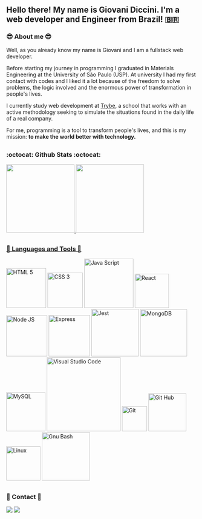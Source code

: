 <!-- links -->
[vsCode]: https://code.visualstudio.com/learn
[js]: https://developer.mozilla.org/pt-BR/docs/Web/JavaScript
[html5]: https://developer.mozilla.org/en-US/docs/Learn/HTML
[css3]: https://developer.mozilla.org/pt-BR/docs/Web/CSS
[nodeJs]: https://nodejs.org/en/docs/
[react]: https://reactjs.org/docs/getting-started.html
[gitHub]: https://docs.github.com/en
[git]: https://git-scm.com/doc
[gnuBash]: https://www.gnu.org/software/bash/manual/
[jest]: https://jestjs.io/docs/getting-started
[linux]: https://www.gnu.org/distros/free-distros.html
[MySQL]: https://dev.mysql.com/doc/
[MongoDB]: https://docs.mongodb.com/manual/introduction/
[Express]: https://expressjs.com/pt-br/
<!-- links -->

## Hello there! My name is Giovani Diccini. I'm a web developer and Engineer from Brazil! 🇧🇷
### 😎 About me 😎
Well, as you already know my name is Giovani and I am a fullstack web developer.

Before starting my journey in programming I graduated in Materials Engineering at the University of São Paulo (USP). At university I had my first contact with codes and I liked it a lot because of the freedom to solve problems, the logic involved and the enormous power of transformation in people's lives.

I currently study web development at [Trybe](https://www.betrybe.com/), a school that works with an active methodology seeking to simulate the situations found in the daily life of a real company.

For me, programming is a tool to transform people's lives, and this is my mission: **to make the world better with technology.**
##
### :octocat: Github Stats :octocat:
<div align="left">
  <a href="https://github.com/gdiccini">
  <img height="180em" src="https://github-readme-stats.vercel.app/api?username=gdiccini&show_icons=true&theme=dracula&include_all_commits=true&count_private=true"/>
  <img height="180em" src="https://github-readme-stats.vercel.app/api/top-langs/?username=gdiccini&layout=compact&langs_count=7&theme=dracula"/>
</div>

##
### 🔧 Languages and Tools 🔧
  
  [<img alt="HTML 5" width="105px" src="https://img.shields.io/badge/HTML%205-black?style=flat&logo=html5&logoColor=#E34F26" />][html5]
  [<img alt="CSS 3" width="93px" src="https://img.shields.io/badge/CSS%203-black?style=flat&logo=css3&logoColor=blue" />][css3]
  [<img alt="Java Script" width="130px" src="https://img.shields.io/badge/JavaScript-black?style=flat&logo=JavaScript&logoColor=#F7DF1E" />][js]
  [<img alt="React" width="90px" src="https://img.shields.io/badge/React-black?style=flat&logo=react&logoColor=#61DAFB" />][react]
  [<img alt="Node JS" width="108px" src="https://img.shields.io/badge/Node%20Js-black?style=flat&logo=node.js&logoColor=#339933" />][nodeJs]
  [<img alt="Express" width="109px" src="https://img.shields.io/badge/Express-black?style=flat&logo=Express&logoColor=#4EAA2" />][Express]
  [<img alt="Jest" width="125px" src="https://img.shields.io/badge/Jest%20Code-black?style=flat&logo=jest&logoColor=red" />][jest]
  [<img alt="MongoDB" width="124px" src="https://img.shields.io/badge/MongoDB-black?style=flat&logo=MongoDB&logoColor=#4EAA2" />][MongoDB]
  [<img alt="MySQL" width="103px" src="https://img.shields.io/badge/MySQL-black?style=flat&logo=MySQL&logoColor=#4EAA2" />][MySQL]
  [<img alt="Visual Studio Code" width="195px" src="https://img.shields.io/badge/Visual%20Studio%20Code-black?style=flat&logo=visual-studio&logoColor=blue" />][vscode]
  [<img alt="Git" width="66px" src="https://img.shields.io/badge/Git-black?style=flat&logo=git&logoColor=#F05032" />][git]
  [<img alt="Git Hub" width="100px" src="https://img.shields.io/badge/GitHub-black?style=flat&logo=github&logoColor=white" />][gitHub]
  [<img alt="Linux" width="90px" src="https://img.shields.io/badge/Linux-black?style=flat&logo=linux&logoColor=#FCC624" />][linux]
  [<img alt="Gnu Bash" width="127px" src="https://img.shields.io/badge/GNU%20Bash-black?style=flat&logo=gnu-bash&logoColor=#4EAA25" />][gnuBash]

##
### 📱 Contact 📱
  
<div>
  <a href = "mailto:giovani.diccini@gmail.com"><img src="https://img.shields.io/badge/Gmail-D14836?style=for-the-badge&logo=gmail&logoColor=white" target="_blank"></a>
  <a href="https://www.linkedin.com/in/giovani-diccini/" target="_blank"><img src="https://img.shields.io/badge/-LinkedIn-%230077B5?style=for-the-badge&logo=linkedin&logoColor=white" target="_blank"></a> 
</div>
